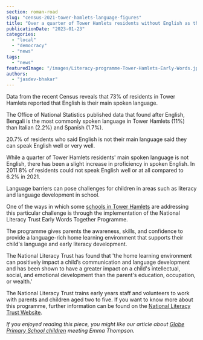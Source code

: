 ```yaml
---
section: roman-road
slug: "census-2021-tower-hamlets-language-figures"
title: "Over a quarter of Tower Hamlets residents without English as their main Language"
publicationDate: "2023-01-23"
categories: 
  - "local"
  - "democracy"
  - "news"
tags: 
  - "news"
featuredImage: "/images/Literacy-programme-Tower-Hamlets-Early-Words.jpg"
authors: 
  - "jasdev-bhakar"
---
```


Data from the recent Census reveals that 73% of residents in Tower Hamlets reported that English is their main spoken language.

The Office of National Statistics published data that found after English, Bengali is the most commonly spoken language in Tower Hamlets (11%) than Italian (2.2%) and Spanish (1.7%).

20.7% of residents who said English is not their main language said they can speak English well or very well.

While a quarter of Tower Hamlets residents' main spoken language is not English, there has been a slight increase in proficiency in spoken English. In 2011 8% of residents could not speak English well or at all compared to 6.2% in 2021.

Language barriers can pose challenges for children in areas such as literacy and language development in school. 

One of the ways in which some [schools in Tower Hamlets](https://romanroadlondon.com/free-school-meals-secondary-schools-tower-hamlets-first-borough/) are addressing this particular challenge is through the implementation of the National Literacy Trust Early Words Together Programme.

The programme gives parents the awareness, skills, and confidence to provide a language-rich home learning environment that supports their child's language and early literacy development.

The National Literacy Trust has found that 'the home learning environment can positively impact a child’s communication and language development and has been shown to have a greater impact on a child's intellectual, social, and emotional development than the parent's education, occupation, or wealth.'

The National Literacy Trust trains early years staff and volunteers to work with parents and children aged two to five. If you want to know more about this programme, further information can be found on the [National Literacy Trust Website](https://literacytrust.org.uk/programmes/early-words-together/).

_If you enjoyed reading this piece, you might like our article about [Globe Primary School children](https://romanroadlondon.com/emma-thompson-globe-school-bethnal-green-young-v-a/) meeting Emma Thompson._


